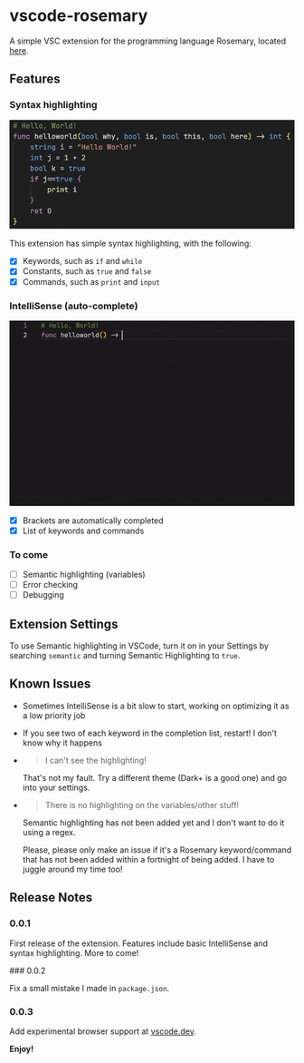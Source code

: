 # vscode-rosemary

A simple VSC extension for the programming language Rosemary, located [here](https://github.com/spartanproj/rosemary).

## Features

### Syntax highlighting

![Demo of syntax highlighting](images/syntax-highlighting.png)

This extension has simple syntax highlighting, with the following:

- [x] Keywords, such as `if` and `while`
- [x] Constants, such as `true` and `false`
- [x] Commands, such as `print` and `input`

### IntelliSense (auto-complete)

![Demo of IntelliSense](images/intellisense.gif)

- [x] Brackets are automatically completed
- [x] List of keywords and commands

### To come

- [ ] Semantic highlighting (variables)
- [ ] Error checking
- [ ] Debugging

## Extension Settings

To use Semantic highlighting in VSCode, turn it on in your Settings by searching `semantic` and turning Semantic Highlighting to `true`.

## Known Issues

- Sometimes IntelliSense is a bit slow to start, working on optimizing it as a low priority job
- If you see two of each keyword in the completion list, restart! I don't know why it happens
- > I can't see the highlighting!
  
  That's not my fault. Try a different theme (Dark+ is a good one) and go into your settings.
- > There is no highlighting on the variables/other stuff!
  
  Semantic highlighting has not been added yet and I don't want to do it using a regex.
  
  Please, please only make an issue if it's a Rosemary keyword/command that has not been added within a fortnight of being added. I have to juggle around my time too!

## Release Notes

### 0.0.1

First release of the extension.
Features include basic IntelliSense and syntax highlighting. More to come!

### 0.0.2

Fix a small mistake I made in `package.json`.

### 0.0.3

Add experimental browser support at [vscode.dev](https://vscode.dev).

**Enjoy!**
